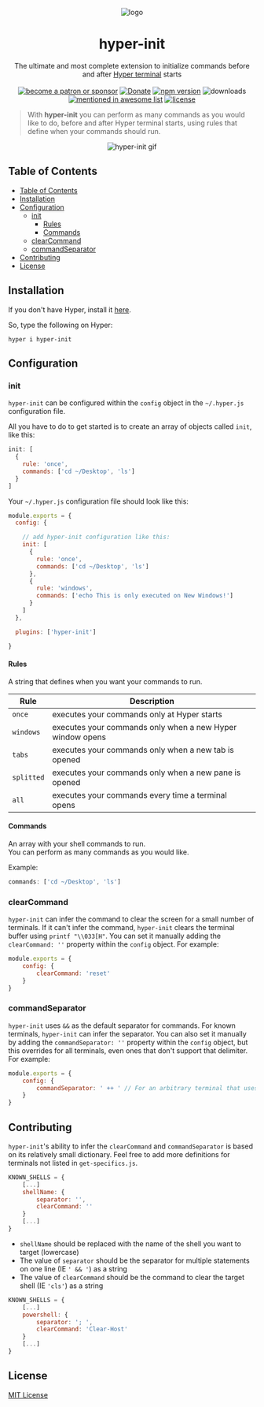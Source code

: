 <p align="center"><img src="https://i.imgur.com/putnspY.png" alt="logo"/></p>

<h1 align="center">hyper-init</h1>

<p align="center">The ultimate and most complete extension to initialize commands before and after <a href="https://hyper.is/">Hyper terminal</a> starts
<br/><br/>
<a href="https://www.patreon.com/daltonmenezes"><img src="https://img.shields.io/badge/become%20a-patron%20or%20sponsor-orange.svg" alt="become a patron or sponsor" /></a>
<a href="https://paypal.me/daltonmenezes"><img src="https://img.shields.io/badge/Donate-green.svg" alt="Donate" /></a>
    <a href="https://www.npmjs.com/package/hyper-init"><img src="https://img.shields.io/npm/v/hyper-init.svg" alt="npm version"/></a>
    <img src="https://img.shields.io/npm/dm/hyper-init.svg?label=Downloads" alt="downloads" />
    <a href="https://github.com/bnb/awesome-hyper"><img src="https://camo.githubusercontent.com/63134cb1c7ec0b86c8d97bc42877a271cf7307fa/68747470733a2f2f6473632e636c6f75642f73696e647265736f726875732f6d656e74696f6e65642d62616467652e737667" alt="mentioned in awesome list"/></a>
<a href="https://github.com/daltonmenezes/hyper-init/blob/master/LICENSE">
    <img src="https://img.shields.io/github/license/mashape/apistatus.svg" alt="license"/>
</a>
</p>

> With **hyper-init** you can perform as many commands as you would like to do, before and after Hyper terminal starts, using rules that define when your commands should run.

<p align="center"><img src="https://github.com/daltonmenezes/hyper-init/blob/master/img/hyper-init.gif?raw=true" alt="hyper-init gif"/></p>

## Table of Contents

- [Table of Contents](#table-of-contents)
- [Installation](#installation)
- [Configuration](#configuration)
  - [init](#init)
    - [Rules](#rules)
    - [Commands](#commands)
  - [clearCommand](#clearcommand)
  - [commandSeparator](#commandseparator)
- [Contributing](#contributing)
- [License](#license)


## Installation

If you don't have Hyper, install it [here](https://hyper.is/#installation).

So, type the following on Hyper:

```
hyper i hyper-init
```

## Configuration

### init

`hyper-init` can be configured within the `config` object in the `~/.hyper.js` configuration file.

All you have to do to get started is to create an array of objects called `init`, like this:

```js
init: [
  {
    rule: 'once',
    commands: ['cd ~/Desktop', 'ls']
  }
]
```

Your `~/.hyper.js` configuration file should look like this:
```js
module.exports = {
  config: {

    // add hyper-init configuration like this:
    init: [
      {
        rule: 'once',
        commands: ['cd ~/Desktop', 'ls']
      },
      {
        rule: 'windows',
        commands: ['echo This is only executed on New Windows!']
      }
    ]
  },

  plugins: ['hyper-init']

}
```

#### Rules
A string that defines when you want your commands to run.

 Rule | Description
 --- | ---
 `once` | executes your commands only at Hyper starts
 `windows` | executes your commands only when a new Hyper window opens
 `tabs` | executes your commands only when a new tab is opened
 `splitted` | executes your commands only when a new pane is opened
 `all` | executes your commands every time a terminal opens

#### Commands
An array with your shell commands to run.<br/>
You can perform as many commands as you would like.

Example:
```js
commands: ['cd ~/Desktop', 'ls']
```


### clearCommand

`hyper-init` can infer the command to clear the screen for a small number of terminals.
If it can't infer the command, `hyper-init` clears the terminal buffer using `printf "\\033[H"`.
You can set it manually adding the `clearCommand: ''` property within the `config` object.
For example:

```js
module.exports = {
	config: {
		clearCommand: 'reset'
	}
}
```

### commandSeparator

`hyper-init` uses ` && ` as the default separator for commands.
For known terminals, `hyper-init` can infer the separator.
You can also set it manually by adding the `commandSeparator: ''` property within the `config` object,
but this overrides for all terminals, even ones that don't support that delimiter.
For example:

```js
module.exports = {
	config: {
		commandSeparator: ' ++ ' // For an arbitrary terminal that uses `++`
	}
}
```

## Contributing

`hyper-init`'s ability to infer the `clearCommand` and `commandSeparator` is based on its relatively small dictionary.
Feel free to add more definitions for terminals not listed in `get-specifics.js`.

```js
KNOWN_SHELLS = {
	[...]
	shellName: {
		separator: '',
		clearCommand: ''
	}
	[...]
}
```

- `shellName` should be replaced with the name of the shell you want to target (lowercase)
- The value of `separator` should be the separator for multiple statements on one line (IE `' && '`) as a string
- The value of `clearCommand` should be the command to clear the target shell (IE `'cls'`) as a string

```js
KNOWN_SHELLS = {
	[...]
	powershell: {
		separator: '; ',
		clearCommand: 'Clear-Host'
	}
	[...]
}
```

## License
[MIT License](https://github.com/daltonmenezes/hyper-init/blob/master/LICENSE)
